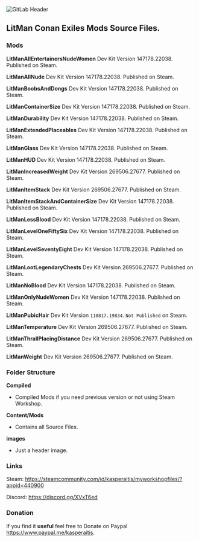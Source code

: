 ![GitLab Header](/images/gitlab_header.png)

## LitMan Conan Exiles Mods Source Files.

### Mods

**LitManAllEntertainersNudeWomen**
Dev Kit Version 147178.22038. Published on Steam.

**LitManAllNude**
Dev Kit Version 147178.22038. Published on Steam.

**LitManBoobsAndDongs**
Dev Kit Version 147178.22038. Published on Steam.

**LitManContainerSize**
Dev Kit Version 147178.22038. Published on Steam.

**LitManDurability**
Dev Kit Version 147178.22038. Published on Steam.

**LitManExtendedPlaceables**
Dev Kit Version 147178.22038. Published on Steam.

**LitManGlass**
Dev Kit Version 147178.22038. Published on Steam.

**LitManHUD**
Dev Kit Version 147178.22038. Published on Steam.

**LitManIncreasedWeight**
Dev Kit Version 269506.27677. Published on Steam.

**LitManItemStack**
Dev Kit Version 269506.27677. Published on Steam.

**LitManItemStackAndContainerSize**
Dev Kit Version 147178.22038. Published on Steam.

**LitManLessBlood**
Dev Kit Version 147178.22038. Published on Steam.

**LitManLevelOneFiftySix**
Dev Kit Version 147178.22038. Published on Steam.

**LitManLevelSeventyEight**
Dev Kit Version 147178.22038. Published on Steam.

**LitManLootLegendaryChests**
Dev Kit Version 269506.27677. Published on Steam.

**LitManNoBlood**
Dev Kit Version 147178.22038. Published on Steam.

**LitManOnlyNudeWomen**
Dev Kit Version 147178.22038. Published on Steam.

**LitManPubicHair**
Dev Kit Version `110817.19834`. `Not Published` on Steam.

**LitManTemperature**
Dev Kit Version 269506.27677. Published on Steam.

**LitManThrallPlacingDistance**
Dev Kit Version 269506.27677. Published on Steam.

**LitManWeight**
Dev Kit Version 269506.27677. Published on Steam.

### Folder Structure

**Compiled**
- Compiled Mods if you need previous version or not using Steam Workshop.

**Content/Mods**
- Contains all Source Files.

**images**
- Just a header image.

### Links

Steam: https://steamcommunity.com/id/kasperaitis/myworkshopfiles/?appid=440900

Discord: https://discord.gg/XVxT6ed

### Donation

If you find it **useful** feel free to Donate on Paypal https://www.paypal.me/kasperaitis.
